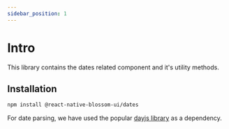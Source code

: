 ```yaml
---
sidebar_position: 1
---
```


# Intro

This library contains the dates related component and it's utility methods.

## Installation

```bash npm2yarn
npm install @react-native-blossom-ui/dates
```

For date parsing, we have used the popular [dayjs library](https://day.js.org/) as a dependency.
